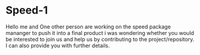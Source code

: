 # Speed-1
Hello me and One  other person  are working on the speed package mananger  to push it into a final product i was wondering whether you would be interested to join us and help us by contributing to the project/repository. I can also provide  you with further details.
